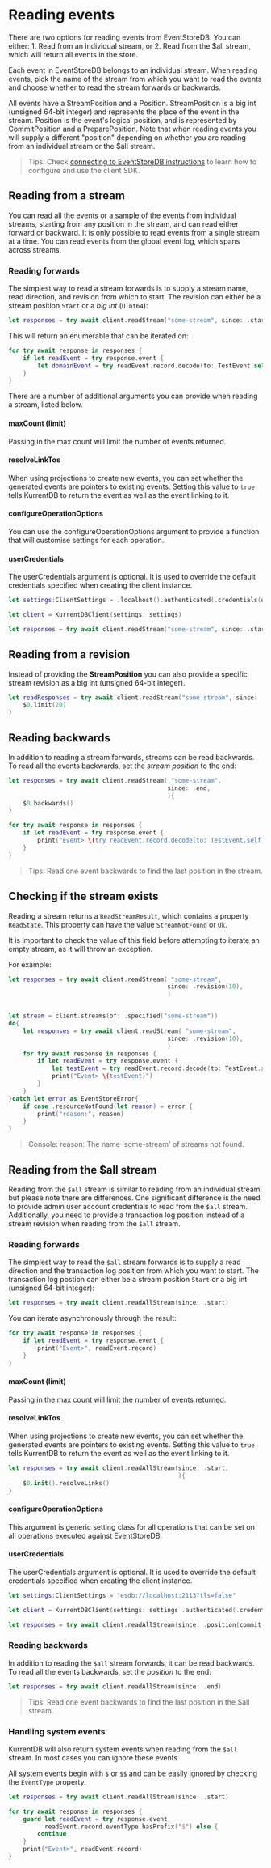 # Reading events

There are two options for reading events from EventStoreDB. You can either: 1. Read from an individual stream, or 2. Read from the $all stream, which will return all events in the store.

Each event in EventStoreDB belongs to an individual stream. When reading events, pick the name of the stream from which you want to read the events and choose whether to read the stream forwards or backwards.

All events have a StreamPosition and a Position. StreamPosition is a big int (unsigned 64-bit integer) and represents the place of the event in the stream. Position is the event's logical position, and is represented by CommitPosition and a PreparePosition. Note that when reading events you will supply a different "position" depending on whether you are reading from an individual stream or the $all stream.

> Tips: 
> Check [connecting to EventStoreDB instructions](<doc:Getting-started>) to learn how to configure and use the client SDK.

## Reading from a stream
You can read all the events or a sample of the events from individual streams, starting from any position in the stream, and can read either forward or backward. It is only possible to read events from a single stream at a time. You can read events from the global event log, which spans across streams. 


### Reading forwards
The simplest way to read a stream forwards is to supply a stream name, read direction, and revision from which to start. The revision can either be a stream position `Start` or a _big int_ (`UInt64`):
```swift
let responses = try await client.readStream("some-stream", since: .start) 
```

This will return an enumerable that can be iterated on:

```swift
for try await response in responses {
    if let readEvent = try response.event {
        let domainEvent = try readEvent.record.decode(to: TestEvent.self)
    }
}
```

There are a number of additional arguments you can provide when reading a stream, listed below.

#### maxCount (limit)
Passing in the max count will limit the number of events returned.

#### resolveLinkTos
When using projections to create new events, you can set whether the generated events are pointers to existing events. Setting this value to `true` tells KurrentDB to return the event as well as the event linking to it.

#### configureOperationOptions
You can use the configureOperationOptions argument to provide a function that will customise settings for each operation.

#### userCredentials
The userCredentials argument is optional. It is used to override the default credentials specified when creating the client instance.

```swift
let settings:ClientSettings = .localhost().authenticated(.credentials(username: "admin", password: "changeit"))

let client = KurrentDBClient(settings: settings)

let responses = try await client.readStream("some-stream", since: .start) 
```

## Reading from a revision
Instead of providing the __StreamPosition__ you can also provide a specific stream revision as a big int (unsigned 64-bit integer).

```swift 
let readResponses = try await client.readStream("some-stream", since: .revision(10)) {
    $0.limit(20)
}
```


## Reading backwards
In addition to reading a stream forwards, streams can be read backwards. To read all the events backwards, set the _stream position_ to the end:

```swift
let responses = try await client.readStream( "some-stream", 
                                            since: .end,
                                            ){
    $0.backwards()
}

for try await response in responses {
    if let readEvent = try response.event {
        print("Event> \(try readEvent.record.decode(to: TestEvent.self))")
    }
}
```

> Tips: 
> Read one event backwards to find the last position in the stream.

## Checking if the stream exists
Reading a stream returns a `ReadStreamResult`, which contains a property `ReadState`. This property can have the value `StreamNotFound` or `Ok`.

It is important to check the value of this field before attempting to iterate an empty stream, as it will throw an exception.

For example:
```swift
let responses = try await client.readStream( "some-stream", 
                                            since: .revision(10),
                                            )


let stream = client.streams(of: .specified("some-stream"))
do{
    let responses = try await client.readStream( "some-stream", 
                                            since: .revision(10),
                                            )
    for try await response in responses {
        if let readEvent = try response.event {
            let testEvent = try readEvent.record.decode(to: TestEvent.self)
            print("Event> \(testEvent)")
        }
    }
}catch let error as EventStoreError{
    if case .resourceNotFound(let reason) = error {
        print("reason:", reason)
    }
}
```

> Console:
> reason: The name 'some-stream' of streams not found.

## Reading from the $all stream

Reading from the `$all` stream is similar to reading from an individual stream, but please note there are differences. One significant difference is the need to provide admin user account credentials to read from the `$all` stream. Additionally, you need to provide a transaction log position instead of a stream revision when reading from the `$all` stream.


### Reading forwards
The simplest way to read the `$all` stream forwards is to supply a read direction and the transaction log position from which you want to start. The transaction log postion can either be a stream position `Start` or a big int (unsigned 64-bit integer):

```swift
let responses = try await client.readAllStream(since: .start)
```

You can iterate asynchronously through the result:
```swift
for try await response in responses {
    if let readEvent = try response.event {
        print("Event>", readEvent.record)
    }
}
```


#### maxCount (limit)
Passing in the max count will limit the number of events returned.

#### resolveLinkTos
When using projections to create new events, you can set whether the generated events are pointers to existing events. Setting this value to `true` tells KurrentDB to return the event as well as the event linking to it.

```swift
let responses = try await client.readAllStream(since: .start, 
                                               ){
    $0.init().resolveLinks()
}
```


#### configureOperationOptions
This argument is generic setting class for all operations that can be set on all operations executed against EventStoreDB.


#### userCredentials
The userCredentials argument is optional. It is used to override the default credentials specified when creating the client instance.

```swift
let settings:ClientSettings = "esdb://localhost:2113?tls=false"

let client = KurrentDBClient(settings: settings .authenticated(.credentials(username: "admin", password: "changeit")))

let responses = try await client.readAllStream(since: .position(commit: 1110, prepare: 1110))
```

### Reading backwards
In addition to reading the `$all` stream forwards, it can be read backwards. To read all the events backwards, set the _position_ to the end:

```swift
let responses = try await client.readAllStream(since: .end)
```

> Tips:
Read one event backwards to find the last position in the $all stream.

### Handling system events
KurrentDB will also return system events when reading from the `$all` stream. In most cases you can ignore these events.

All system events begin with `$` or `$$` and can be easily ignored by checking the `EventType` property.

```swift
let responses = try await client.readAllStream(since: .start)

for try await response in responses {
    guard let readEvent = try response.event,
          readEvent.record.eventType.hasPrefix("$") else {
        continue
    }
    print("Event>", readEvent.record)
}
```
